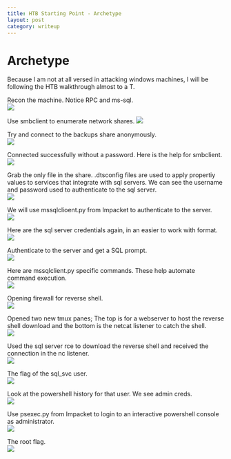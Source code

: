 ```yaml
---
title: HTB Starting Point - Archetype
layout: post
category: writeup
---
```


# Archetype
Because I am not at all versed in attacking windows machines, I will be following the HTB walkthrough almost to a T.


Recon the machine.  Notice RPC and ms-sql.
<br/>
<img src="../assets/img/htb/startingpoint/Archetype/nmap.png">
<br/>


Use smbclient to enumerate network shares.
<img src="../assets/img/htb/startingpoint/Archetype/smb1.png">
<br/>


Try and connect to the backups share anonymously.
<br/>
<img src="../assets/img/htb/startingpoint/Archetype/smb-help.png">
<br/>


Connected successfully without a password.  Here is the help for smbclient.
<br/>
<img src="../assets/img/htb/startingpoint/Archetype/smb2.png">
<br/>


Grab the only file in the share.  .dtsconfig files are used to apply propertiy values to services that integrate with sql servers.  We can see the username and password used to authenticate to the sql server.
<br/>
<img src="../assets/img/htb/startingpoint/Archetype/dtsconfig.png">
<br/>


We will use mssqlclioent.py from Impacket to authenticate to the server.
<br/>
<img src="../assets/img/htb/startingpoint/Archetype/mssqlclient.png">
<br/>


Here are the sql server credentials again, in an easier to work with format.
<br/>
<img src="../assets/img/htb/startingpoint/Archetype/sqlcreds.png">
<br/>


Authenticate to the server and get a SQL prompt.
<br/>
<img src="../assets/img/htb/startingpoint/Archetype/mssqlclient2.png">
<br/>


Here are mssqlclient.py specific commands. These help automate command execution.
<br/>
<img src="../assets/img/htb/startingpoint/Archetype/mssqlclienthelp.png">
<br/>


Opening firewall for reverse shell.
<br/>
<img src="../assets/img/htb/startingpoint/Archetype/ufwallow.png">
<br/>


Opened two new tmux panes; The top is for a webserver to host the reverse shell download and the bottom is the netcat listener to catch the shell.
<br/>
<img src="../assets/img/htb/startingpoint/Archetype/revshell-before.png">
<br/>


Used the sql server rce to download the reverse shell and received the connection in the nc listener.
<br/>
<img src="../assets/img/htb/startingpoint/Archetype/revshell-after.png">
<br/>


The flag of the sql_svc user.
<br/>
<img src="../assets/img/htb/startingpoint/Archetype/userflag.png">
<br/>


Look at the powershell history for that user.  We see admin creds.
<br/>
<img src="../assets/img/htb/startingpoint/Archetype/privesc.png">
<br/>


Use psexec.py from Impacket to login to an interactive powershell console as administrator.
<br/>
<img src="../assets/img/htb/startingpoint/Archetype/psexec.png">
<br/>


The root flag.
<br/>
<img src="../assets/img/htb/startingpoint/Archetype/rootflag.png">
<br/>

